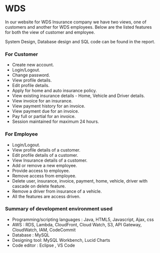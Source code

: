 # WDS
In our website for WDS Insurance company we have two views, one of customers and another for WDS employees. Below are the listed features for both the view of customer and employee. 

System Design, Database design and SQL code can be found in the report.

### For Customer
* Create new account.
* Login/Logout.
* Change password.
* View profile details.
* Edit profile details.
* Apply for home and auto insurance policy.
* View existing insurance details - Home, Vehicle and Driver details.
* View invoice for an insurance.
* View payment history for an invoice.
* View payment due for an invoice.
* Pay full or partial for an invoice.
* Session maintained for maximum 24 hours.

### For Employee
* Login/Logout.
* View profile details of a customer.
* Edit profile details of a customer.
* View Insurance details of a customer.
* Add or remove a new employee.
* Provide access to employee.
* Remove access from employee.
* Delete user, insurance, invoice, payment, home, vehicle, driver with cascade on delete feature.
* Remove a driver from insurance of a vehicle.
* All the features are access driven.

### Summary of development environment used
* Programming/scripting languages : Java, HTML5, Javascript, Ajax, css
* AWS :  RDS, Lambda, CloudFront, Cloud Watch, S3, API Gateway, CloudWatch, IAM, CodeCommit
* Database : MySQL
* Designing tool: MySQL Workbench, Lucid Charts
* Code editor : Eclipse , VS Code